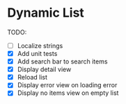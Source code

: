 # Dynamic List

TODO: 
- [ ] Localize strings
- [X] Add unit tests
- [X] Add search bar to search items
- [X] Display detail view
- [X] Reload list
- [X] Display error view on loading error
- [X] Display no items view on empty list
